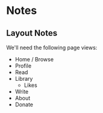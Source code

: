 # Notes

## Layout Notes

We'll need the following page views:

- Home / Browse
- Profile
- Read
- Library
  - Likes
- Write
- About
- Donate
